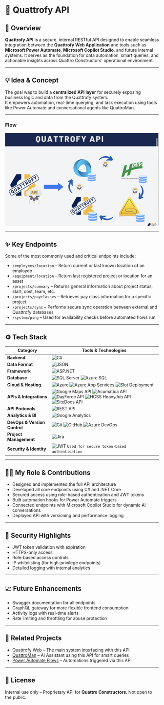# 🔌 Quattrofy API

## 🧭 Overview  
**Quattrofy API** is a secure, internal RESTful API designed to enable seamless integration between the **Quattrofy Web Application** and tools such as **Microsoft Power Automate**, **Microsoft Copilot Studio**, and future internal systems. It serves as the foundation for data automation, smart queries, and actionable insights across Quattro Constructors' operational environment.

---

## 💡 Idea & Concept  
The goal was to build a **centralized API layer** for securely exposing business logic and data from the Quattrofy system.  
It empowers automation, real-time querying, and task execution using tools like Power Automate and conversational agents like QuattroMan.

---

### Flow
![Screenshot](./assets/1.jpg)

---

## ✨ Key Endpoints  
Some of the most commonly used and critical endpoints include:

- `/employees/location` – Return current or last known location of an employee  
- `/equipment/location` – Return last registered project or location for an asset  
- `/projects/summary` – Returns general information about project status, start, cost, team, etc.  
- `/projects/payclasses` – Retrieves pay class information for a specific project  
- `/projects/sync` – Performs secure sync operation between external and Quattrofy databases  
- `/system/ping` – Used for availability checks before automated flows run  

---

## ⚙️ Tech Stack  
| **Category**             | **Tools & Technologies** |
|--------------------------|--------------------------|
| **Backend**              | ![C#](https://img.shields.io/badge/C%23-239120?style=for-the-badge&logo=c-sharp&logoColor=white) |
| **Data Format**          | ![JSON](https://img.shields.io/badge/JSON-000000?style=for-the-badge&logo=json&logoColor=white) |
| **Framework**            | ![ASP.NET](https://img.shields.io/badge/ASP.NET-512BD4?style=for-the-badge&logo=.net&logoColor=white) |
| **Database**             | ![SQL Server](https://img.shields.io/badge/SQL_Server-CC2927?style=for-the-badge&logo=microsoftsqlserver&logoColor=white) ![Azure SQL](https://img.shields.io/badge/Azure%20SQL-0078D4?style=for-the-badge&logo=microsoftazure&logoColor=white) |
| **Cloud & Hosting**      | ![Azure](https://img.shields.io/badge/Microsoft_Azure-0078D4?style=for-the-badge&logo=microsoftazure&logoColor=white) ![Azure App Services](https://img.shields.io/badge/Azure_App_Services-0078D4?style=for-the-badge&logo=windows&logoColor=white) ![Slot Deployment](https://img.shields.io/badge/Azure_Slot_Deployment-0078D4?style=for-the-badge&logo=azuredevops&logoColor=white) |
| **APIs & Integrations**  | ![Google Maps API](https://img.shields.io/badge/Google%20Maps%20API-4285F4?style=for-the-badge&logo=googlemaps&logoColor=white) ![Acumatica API](https://img.shields.io/badge/Acumatica%20API-2D9CDB?style=for-the-badge&logo=data&logoColor=white) ![DayForce API](https://img.shields.io/badge/DayForce%20API-1E90FF?style=for-the-badge&logo=data&logoColor=white) ![HCSS HeavyJob API](https://img.shields.io/badge/HCSS%20HeavyJob%20API-FFA500?style=for-the-badge&logo=api&logoColor=white) ![SiteDocs API](https://img.shields.io/badge/SiteDocs%20API-4CAF50?style=for-the-badge&logo=api&logoColor=white) |
| **API Protocols**        | ![REST API](https://img.shields.io/badge/REST%20API-025669?style=for-the-badge&logo=api&logoColor=white) |
| **Analytics & BI**       | ![Google Analytics](https://img.shields.io/badge/Analytics-e37400?style=for-the-badge&logo=googleanalytics&logoColor=white) |
| **DevOps & Version Control** | ![Git](https://img.shields.io/badge/Git-F05032?style=for-the-badge&logo=git&logoColor=white) ![GitHub](https://img.shields.io/badge/GitHub-181717?style=for-the-badge&logo=github&logoColor=white) ![Azure DevOps](https://img.shields.io/badge/Azure_DevOps-0078D4?style=for-the-badge&logo=azuredevops&logoColor=white) |
| **Project Management**   | ![Jira](https://img.shields.io/badge/Jira-0052CC?style=for-the-badge&logo=jira&logoColor=white) |
| **Security & Identity**  | ![JWT](https://img.shields.io/badge/JWT-000000?style=for-the-badge&logo=jsonwebtokens&logoColor=white) `Used for secure token-based authentication` |

---

## 🧑‍💻 My Role & Contributions  
- Designed and implemented the full API architecture  
- Developed all core endpoints using C# and .NET Core  
- Secured access using role-based authentication and JWT tokens  
- Built automation hooks for Power Automate triggers  
- Connected endpoints with Microsoft Copilot Studio for dynamic AI conversations  
- Deployed API with versioning and performance logging  

---

## 🔐 Security Highlights  
- JWT token validation with expiration  
- HTTPS-only access  
- Role-based access controls  
- IP whitelisting (for high-privilege endpoints)  
- Detailed logging with internal analytics  

---

## 📈 Future Enhancements  
- Swagger documentation for all endpoints  
- GraphQL gateway for more flexible frontend consumption  
- Activity logs with real-time alerts  
- Rate limiting and throttling for abuse protection  

---

## 🔗 Related Projects  
- [Quattrofy Web](#) – The main system interfacing with this API  
- [QuattroMan](#) – AI Assistant using this API for smart queries  
- [Power Automate Flows](#) – Automations triggered via this API  

---

## 📎 License  
Internal use only – Proprietary API for **Quattro Constructors**. Not open to the public.
